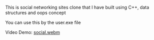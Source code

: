 This is social networking sites clone that I have built using C++, data structures and oops concept

You can use this by the user.exe file

Video Demo: [social.webm](https://github.com/Yati866/socialConnecter/assets/66166486/cbb1aaf2-ebb7-44fa-a7fa-6f3c89cae77b)
